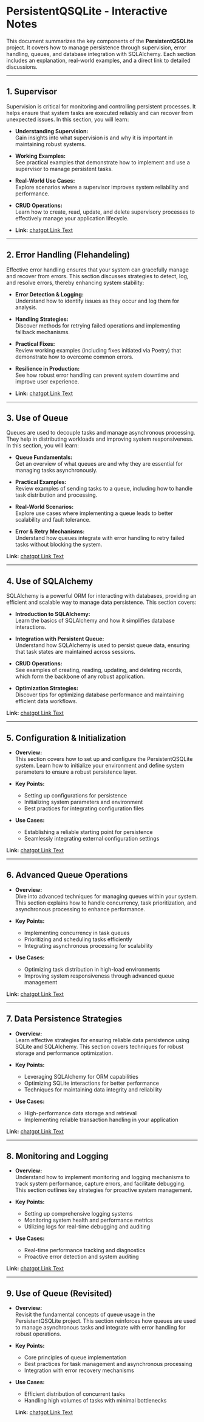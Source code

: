# PersistentQSQLite - Interactive Notes

This document summarizes the key components of the **PersistentQSQLite** project. It covers how to manage persistence through supervision, error handling, queues, and database integration with SQLAlchemy. Each section includes an explanation, real-world examples, and a direct link to detailed discussions.

---

## 1. Supervisor

Supervision is critical for monitoring and controlling persistent processes. It helps ensure that system tasks are executed reliably and can recover from unexpected issues. In this section, you will learn:

- **Understanding Supervision:**  
  Gain insights into what supervision is and why it is important in maintaining robust systems.

- **Working Examples:**  
  See practical examples that demonstrate how to implement and use a supervisor to manage persistent tasks.

- **Real-World Use Cases:**  
  Explore scenarios where a supervisor improves system reliability and performance.

- **CRUD Operations:**  
  Learn how to create, read, update, and delete supervisory processes to effectively manage your application lifecycle.

- **Link:**   [chatgpt Link Text](https://chatgpt.com/share/67bc7f61-7af8-8003-a9ec-d78691829404)





---

## 2. Error Handling (Flehandeling)

Effective error handling ensures that your system can gracefully manage and recover from errors. This section discusses strategies to detect, log, and resolve errors, thereby enhancing system stability:

- **Error Detection & Logging:**  
  Understand how to identify issues as they occur and log them for analysis.

- **Handling Strategies:**  
  Discover methods for retrying failed operations and implementing fallback mechanisms.

- **Practical Fixes:**  
  Review working examples (including fixes initiated via Poetry) that demonstrate how to overcome common errors.

- **Resilience in Production:**  
  See how robust error handling can prevent system downtime and improve user experience.


- **Link:**   [chatgpt Link Text](https://chatgpt.com/share/67bc7c48-fba4-8003-b470-bfda077c4c07)





---

## 3. Use of Queue

Queues are used to decouple tasks and manage asynchronous processing. They help in distributing workloads and improving system responsiveness. In this section, you will learn:

- **Queue Fundamentals:**  
  Get an overview of what queues are and why they are essential for managing tasks asynchronously.

- **Practical Examples:**  
  Review examples of sending tasks to a queue, including how to handle task distribution and processing.

- **Real-World Scenarios:**  
  Explore use cases where implementing a queue leads to better scalability and fault tolerance.

- **Error & Retry Mechanisms:**  
  Understand how queues integrate with error handling to retry failed tasks without blocking the system.

**Link:**   [chatgpt Link Text](https://chatgpt.com/share/67bc8420-7a00-8003-918b-4c3a71a40407)

 

 
---

## 4. Use of SQLAlchemy

SQLAlchemy is a powerful ORM for interacting with databases, providing an efficient and scalable way to manage data persistence. This section covers:

- **Introduction to SQLAlchemy:**  
  Learn the basics of SQLAlchemy and how it simplifies database interactions.

- **Integration with Persistent Queue:**  
  Understand how SQLAlchemy is used to persist queue data, ensuring that task states are maintained across sessions.

- **CRUD Operations:**  
  See examples of creating, reading, updating, and deleting records, which form the backbone of any robust application.

- **Optimization Strategies:**  
  Discover tips for optimizing database performance and maintaining efficient data workflows.

**Link:**  [chatgpt Link Text](https://chatgpt.com/share/67bc826b-3254-8003-92e3-ca6e8a8fab21)



---

## 5. Configuration & Initialization

- **Overview:**  
  This section covers how to set up and configure the PersistentQSQLite system. Learn how to initialize your environment and define system parameters to ensure a robust persistence layer.

- **Key Points:**  
  - Setting up configurations for persistence  
  - Initializing system parameters and environment  
  - Best practices for integrating configuration files

- **Use Cases:**  
  - Establishing a reliable starting point for persistence  
  - Seamlessly integrating external configuration settings

**Link:**  [chatgpt Link Text](https://chatgpt.com/share/67c03816-ef08-8003-ab3a-6432746131a9)


---
## 6. Advanced Queue Operations

- **Overview:**  
  Dive into advanced techniques for managing queues within your system. This section explains how to handle concurrency, task prioritization, and asynchronous processing to enhance performance.

- **Key Points:**  
  - Implementing concurrency in task queues  
  - Prioritizing and scheduling tasks efficiently  
  - Integrating asynchronous processing for scalability

- **Use Cases:**  
  - Optimizing task distribution in high-load environments  
  - Improving system responsiveness through advanced queue management

**Link:**  [chatgpt Link Text](https://chatgpt.com/share/67c1316e-9314-8003-ae82-a199ec9b38a3)




---




## 7. Data Persistence Strategies

- **Overview:**  
  Learn effective strategies for ensuring reliable data persistence using SQLite and SQLAlchemy. This section covers techniques for robust storage and performance optimization.

- **Key Points:**  
  - Leveraging SQLAlchemy for ORM capabilities  
  - Optimizing SQLite interactions for better performance  
  - Techniques for maintaining data integrity and reliability

- **Use Cases:**  
  - High-performance data storage and retrieval  
  - Implementing reliable transaction handling in your application

**Link:**  [chatgpt Link Text](https://chatgpt.com/share/67c13197-4720-8003-b52d-d81999b4b372)



---


## 8. Monitoring and Logging

- **Overview:**  
  Understand how to implement monitoring and logging mechanisms to track system performance, capture errors, and facilitate debugging. This section outlines key strategies for proactive system management.

- **Key Points:**  
  - Setting up comprehensive logging systems  
  - Monitoring system health and performance metrics  
  - Utilizing logs for real-time debugging and auditing

- **Use Cases:**  
  - Real-time performance tracking and diagnostics  
  - Proactive error detection and system auditing

**Link:**  [chatgpt Link Text](https://chatgpt.com/share/67c131df-7514-8003-93df-c26e6aaea34e)

---
## 9. Use of Queue (Revisited)

- **Overview:**  
  Revisit the fundamental concepts of queue usage in the PersistentQSQLite project. This section reinforces how queues are used to manage asynchronous tasks and integrate with error handling for robust operations.

- **Key Points:**  
  - Core principles of queue implementation  
  - Best practices for task management and asynchronous processing  
  - Integration with error recovery mechanisms

- **Use Cases:**  
  - Efficient distribution of concurrent tasks  
  - Handling high volumes of tasks with minimal bottlenecks

  **Link:**  [chatgpt Link Text](https://chatgpt.com/share/67bc826b-3254-8003-92e3-ca6e8a8fab21)